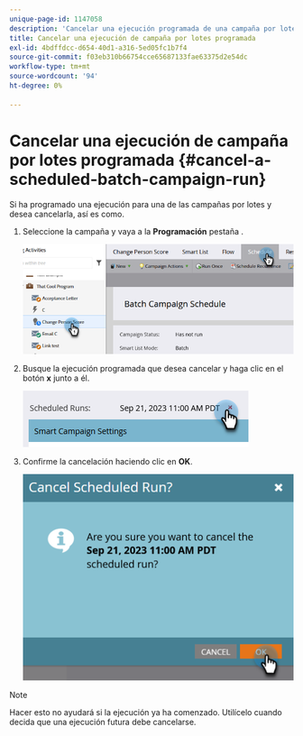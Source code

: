 ```yaml
---
unique-page-id: 1147058
description: 'Cancelar una ejecución programada de una campaña por lotes: Documentos de Marketo: Documentación del producto'
title: Cancelar una ejecución de campaña por lotes programada
exl-id: 4bdffdcc-d654-40d1-a316-5ed05fc1b7f4
source-git-commit: f03eb310b66754cce65687133fae63375d2e54dc
workflow-type: tm+mt
source-wordcount: '94'
ht-degree: 0%

---
```


# Cancelar una ejecución de campaña por lotes programada {#cancel-a-scheduled-batch-campaign-run}

Si ha programado una ejecución para una de las campañas por lotes y desea cancelarla, así es como.

1. Seleccione la campaña y vaya a la **Programación** pestaña .

   ![](assets/cancel-a-scheduled-batch-campaign-run-1.png)

1. Busque la ejecución programada que desea cancelar y haga clic en el botón **x** junto a él.

   ![](assets/cancel-a-scheduled-batch-campaign-run-2.png)

1. Confirme la cancelación haciendo clic en **OK**.

   ![](assets/cancel-a-scheduled-batch-campaign-run-3.png)

>[!NOTE]
>
>Hacer esto no ayudará si la ejecución ya ha comenzado. Utilícelo cuando decida que una ejecución futura debe cancelarse.
